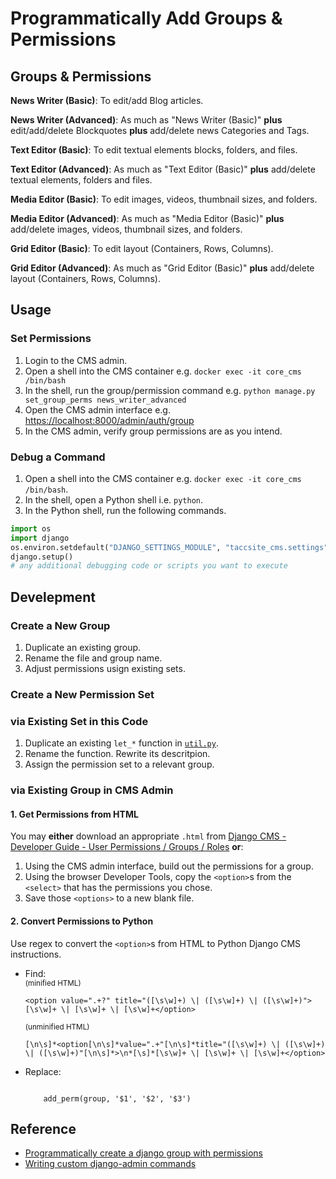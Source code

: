 # Programmatically Add Groups & Permissions

## Groups & Permissions

**News Writer (Basic)**: To edit/add Blog articles.

**News Writer (Advanced)**: As much as "News Writer (Basic)" **plus** edit/add/delete Blockquotes **plus** add/delete news Categories and Tags.

**Text Editor (Basic)**: To edit textual elements blocks, folders, and files.

**Text Editor (Advanced)**: As much as "Text Editor (Basic)" **plus** add/delete textual elements, folders and files.

**Media Editor (Basic)**: To edit images, videos, thumbnail sizes, and folders.

**Media Editor (Advanced)**: As much as "Media Editor (Basic)" **plus** add/delete images, videos, thumbnail sizes, and folders.

**Grid Editor (Basic)**: To edit layout (Containers, Rows, Columns).

**Grid Editor (Advanced)**: As much as "Grid Editor (Basic)" **plus** add/delete layout (Containers, Rows, Columns).

## Usage

### Set Permissions

1. Login to the CMS admin.
2. Open a shell into the CMS container e.g.
    `docker exec -it core_cms /bin/bash`
3. In the shell, run the group/permission command e.g.
    `python manage.py set_group_perms news_writer_advanced`
4. Open the CMS admin interface e.g.
    [https://localhost:8000/admin/auth/group](https://localhost:8000/admin/auth/group)
5. In the CMS admin, verify group permissions are as you intend.

### Debug a Command

1. Open a shell into the CMS container e.g. `docker exec -it core_cms /bin/bash`.
2. In the shell, open a Python shell i.e. `python`.
3. In the Python shell, run the following commands.

```py
import os
import django
os.environ.setdefault("DJANGO_SETTINGS_MODULE", "taccsite_cms.settings")
django.setup()
# any additional debugging code or scripts you want to execute
```

## Develepment

### Create a New Group

1. Duplicate an existing group.
2. Rename the file and group name.
3. Adjust permissions usign existing sets.

### Create a New Permission Set

### via Existing Set in this Code

1. Duplicate an existing `let_*` function in [`util.py`](./util.py).
2. Rename the function. Rewrite its descritpion.
3. Assign the permission set to a relevant group.

### via Existing Group in CMS Admin

#### 1. Get Permissions from HTML

You may **either** download an appropriate `.html` from [Django CMS - Developer Guide - User Permissions / Groups / Roles](https://tacc-main.atlassian.net/wiki/x/egtv) **or**:

1. Using the CMS admin interface, build out the permissions for a group.
2. Using the browser Developer Tools, copy the `<option>`s from the `<select>` that has the permissions you chose.
3. Save those `<options>` to a new blank file.

#### 2. Convert Permissions to Python

Use regex to convert the `<option>`s from HTML to Python Django CMS instructions.

- Find:\
  <sub>(minified HTML)</sub>

  ```regexp
  <option value=".+?" title="([\s\w]+) \| ([\s\w]+) \| ([\s\w]+)">[\s\w]+ \| [\s\w]+ \| [\s\w]+</option>
  ```

  <sub>(unminified HTML)</sub>

  ```regexp
  [\n\s]*<option[\n\s]*value=".+"[\n\s]*title="([\s\w]+) \| ([\s\w]+) \| ([\s\w]+)"[\n\s]*>\n*[\s]*[\s\w]+ \| [\s\w]+ \| [\s\w]+</option>
  ```

- Replace:

    ```text

        add_perm(group, '$1', '$2', '$3')
    ```

## Reference

- [Programmatically create a django group with permissions](https://stackoverflow.com/q/22250352/11817077)
- [Writing custom django-admin commands](https://docs.djangoproject.com/en/4.2/howto/custom-management-commands/)
